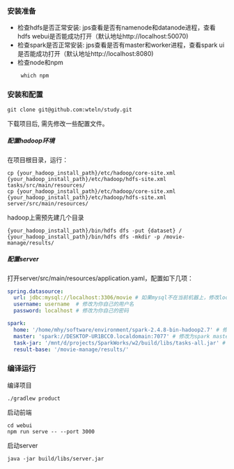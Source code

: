 ### 安装准备
- 检查hdfs是否正常安装: jps查看是否有namenode和datanode进程，查看hdfs webui是否能成功打开（默认地址http://localhost:50070)
- 检查spark是否正常安装: jps查看是否有master和worker进程，查看spark ui是否能成功打开（默认地址http://localhost:8080)
- 检查node和npm
  ```shell
   which npm
  ```

### 安装和配置
```shell
git clone git@github.com:wteln/study.git
```
下载项目后, 需先修改一些配置文件。
##### 配置hadoop环境
在项目根目录，运行：
```shell
cp {your_hadoop_install_path}/etc/hadoop/core-site.xml {your_hadoop_install_path}/etc/hadoop/hdfs-site.xml tasks/src/main/resources/
cp {your_hadoop_install_path}/etc/hadoop/core-site.xml {your_hadoop_install_path}/etc/hadoop/hdfs-site.xml server/src/main/resources/
```
hadoop上需预先建几个目录
```shell
{your_hadoop_install_path}/bin/hdfs dfs -put {dataset} /
{your_hadoop_install_path}/bin/hdfs dfs -mkdir -p /movie-manage/results/
```

##### 配置server
打开server/src/main/resources/application.yaml，配置如下几项：
```yaml
spring.datasource:
  url: jdbc:mysql://localhost:3306/movie # 如果mysql不在当前机器上，修改localhost为对应ip地址
  username: username  # 修改为你自己的用户名
  password: localhost # 修改为你自己的密码

spark:
  home: '/home/mhy/software/environment/spark-2.4.8-bin-hadoop2.7' # 修改为spark安装目录
  master: 'spark://DESKTOP-UR1BCC0.localdomain:7077' # 修改为spark master url，可以在SPARK webui上找到
  task-jar: '/mnt/d/projects/SparkWorks/w2/build/libs/tasks-all.jar' # 修改为{project_root}/build/libs/tasks-all.jar，project_root是项目根目录
  result-base: '/movie-manage/results/'
```

### 编译运行
编译项目
```shell
./gradlew product
```
启动前端
```shell
cd webui
npm run serve -- --port 3000
```
启动server
```shell
java -jar build/libs/server.jar
```